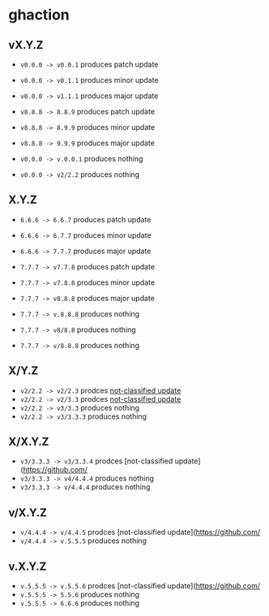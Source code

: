 # ghaction

## vX.Y.Z
* `v0.0.0 -> v0.0.1` produces patch update
* `v0.0.0 -> v0.1.1` produces minor update
* `v0.0.0 -> v1.1.1` produces major update


* `v8.8.8 -> 8.8.9` produces patch update
* `v8.8.8 -> 8.9.9` produces minor update
* `v8.8.8 -> 9.9.9` produces major update


* `v0.0.0 -> v.0.0.1` produces nothing
* `v0.0.0 -> v2/2.2` produces nothing


## X.Y.Z
* `6.6.6 -> 6.6.7` produces patch update
* `6.6.6 -> 6.7.7` produces minor update
* `6.6.6 -> 7.7.7` produces major update


* `7.7.7 -> v7.7.8` produces patch update
* `7.7.7 -> v7.8.8` produces minor update
* `7.7.7 -> v8.8.8` produces major update


* `7.7.7 -> v.8.8.8` produces nothing
* `7.7.7 -> v8/8.8` produces nothing
* `7.7.7 -> v/8.8.8` produces nothing


## X/Y.Z
* `v2/2.2 -> v2/2.3` prodces [not-classified update](https://github.com/dependabot/dependabot-core/issues/4386)
* `v2/2.2 -> v2/3.3` prodces [not-classified update](https://github.com/dependabot/dependabot-core/issues/4386)
* `v2/2.2 -> v3/3.3` produces nothing
* `v2/2.2 -> v3/3.3.3` produces nothing


## X/X.Y.Z
* `v3/3.3.3 -> v3/3.3.4` prodces [not-classified update](https://github.com/
* `v3/3.3.3 -> v4/4.4.4` produces nothing
* `v3/3.3.3 -> v/4.4.4` produces nothing


## v/X.Y.Z
* `v/4.4.4 -> v/4.4.5` prodces [not-classified update](https://github.com/
* `v/4.4.4 -> v.5.5.5` produces nothing


## v.X.Y.Z
* `v.5.5.5 -> v.5.5.6` prodces [not-classified update](https://github.com/
* `v.5.5.5 -> 5.5.6` produces nothing
* `v.5.5.5 -> 6.6.6` produces nothing

